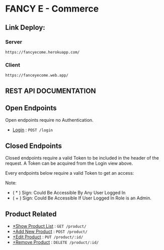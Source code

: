 # FANCY E - Commerce

## Link Deploy:
### Server
    https://fancyecome.herokuapp.com/
### Client
    https://fanceyecome.web.app/
## REST API DOCUMENTATION

## Open Endpoints

Open endpoints require no Authentication.

* [Login](./APIDocs/user/login.md) : `POST /login`

## Closed Endpoints

Closed endpoints require a valid Token to be included in the header of the
request. A Token can be acquired from the Login view above. 

Every endpoints below require a valid Token to get an access:

Note: 
* ( * ) Sign: Could Be Accessible By Any User Logged In
* ( + ) Sign: Could Be Accessible If User Logged In Role is an Admin. 

## Product Related

* [*Show Product List](./APIDocs/product/GetProduct.md) : `GET /product/`
* [+Add New Product](./APIDocs/product/AddProduct.md) : `POST /product/`
* [+Edit Product](./APIDocs/product/EditProduct.md) : `PUT /product/:id/`
* [+Remove Product](./APIDocs/product/RemoveProduct.md) : `DELETE /product/:id/`